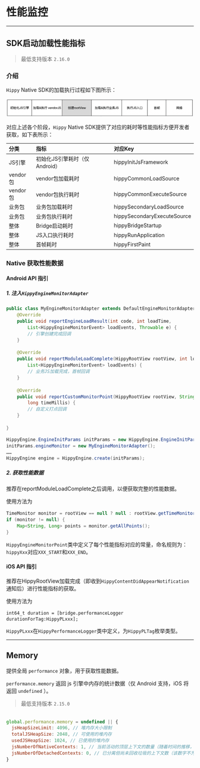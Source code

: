 # 性能监控

---

## SDK启动加载性能指标

> 最低支持版本 `2.16.0`

### 介绍

`Hippy` Native SDK的加载执行过程如下图所示：

![hippy-launch-steps](../assets/img/hippy-launch-steps.png)

对应上述各个阶段，`Hippy` Native SDK提供了对应的耗时等性能指标方便开发者获取，如下表所示：

| 分类  | 指标  | 对应Key  |
|:----------|:----------|:----------|
| JS引擎 | 初始化JS引擎耗时（仅Android） | hippyInitJsFramework |
| vendor包    | vendor包加载耗时    | hippyCommonLoadSource |
| vendor包    | vendor包执行耗时    | hippyCommonExecuteSource |
| 业务包    | 业务包加载耗时    | hippySecondaryLoadSource |
| 业务包    | 业务包执行耗时    | hippySecondaryExecuteSource |
| 整体    | Bridge启动耗时    | hippyBridgeStartup |
| 整体    | JS入口执行耗时    | hippyRunApplication |
| 整体    | 首帧耗时  | hippyFirstPaint |




### Native 获取性能数据

#### Android API 指引

##### 1. 注入`HippyEngineMonitorAdapter`

```java
public class MyEngineMonitorAdapter extends DefaultEngineMonitorAdapter {
    @Override
    public void reportEngineLoadResult(int code, int loadTime,
        List<HippyEngineMonitorEvent> loadEvents, Throwable e) {
        // 引擎创建完成回调
    }

    @Override
    public void reportModuleLoadComplete(HippyRootView rootView, int loadTime,
        List<HippyEngineMonitorEvent> loadEvents) {
        // 业务JS加载完成，首帧回调
    }

    @Override
    public void reportCustomMonitorPoint(HippyRootView rootView, String eventName,
        long timeMillis) {
        // 自定义打点回调
    }

}
```

```java
HippyEngine.EngineInitParams initParams = new HippyEngine.EngineInitParams();
initParams.engineMonitor = new MyEngineMonitorAdapter();
……
HippyEngine engine = HippyEngine.create(initParams);
```

##### 2. 获取性能数据

推荐在reportModuleLoadComplete之后调用，以便获取完整的性能数据。

使用方法为

```java
TimeMonitor monitor = rootView == null ? null : rootView.getTimeMonitor();
if (monitor != null) {
    Map<String, Long> points = monitor.getAllPoints();
}
```

`HippyEngineMonitorPoint`类中定义了每个性能指标对应的常量，命名规则为：`hippyXxx`对应`XXX_START`和`XXX_END`。

#### iOS API 指引

推荐在HippyRootView加载完成（即收到`HippyContentDidAppearNotification` 通知后）进行性能指标的获取。

使用方法为

```objc
int64_t duration = [bridge.performanceLogger durationForTag:HippyPLxxx];
```

`HippyPLxxx`在`HippyPerformanceLogger`类中定义，为`HippyPLTag`枚举类型。

---

## Memory

提供全局 `performance` 对象，用于获取性能数据。

`performance.memory` 返回 js 引擎中内存的统计数据（仅 Android 支持，iOS 将返回 `undefined` ）。
> 最低支持版本 `2.15.0`

```javascript

global.performance.memory = undefined || {
  jsHeapSizeLimit: 4096, // 堆内存大小限制
  totalJSHeapSize: 2048, // 可使用的堆内存
  usedJSHeapSize: 1024, // 已使用的堆内存
  jsNumberOfNativeContexts: 1, // 当前活动的顶层上下文的数量（随着时间的推移，此数字的增加表示内存泄漏）
  jsNumberOfDetachedContexts: 0, // 已分离但尚未回收垃圾的上下文数（该数字不为零表示潜在的内存泄漏）
}

```

